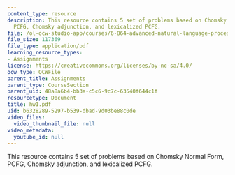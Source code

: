 ```yaml
---
content_type: resource
description: This resource contains 5 set of problems based on Chomsky Normal Form,
  PCFG, Chomsky adjunction, and lexicalized PCFG.
file: /ol-ocw-studio-app/courses/6-864-advanced-natural-language-processing-fall-2005/b63282895297b539dbad9d03be88c0de_hw1.pdf
file_size: 117369
file_type: application/pdf
learning_resource_types:
- Assignments
license: https://creativecommons.org/licenses/by-nc-sa/4.0/
ocw_type: OCWFile
parent_title: Assignments
parent_type: CourseSection
parent_uid: 48a8a6b4-bb3a-c5c6-9c7c-63540f644c1f
resourcetype: Document
title: hw1.pdf
uid: b6328289-5297-b539-dbad-9d03be88c0de
video_files:
  video_thumbnail_file: null
video_metadata:
  youtube_id: null
---
```

This resource contains 5 set of problems based on Chomsky Normal Form, PCFG, Chomsky adjunction, and lexicalized PCFG.